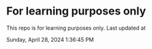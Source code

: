 # For learning purposes only
This repo is for learning purposes only.
Last updated at

Sunday, April 28, 2024 1:36:45 PM

